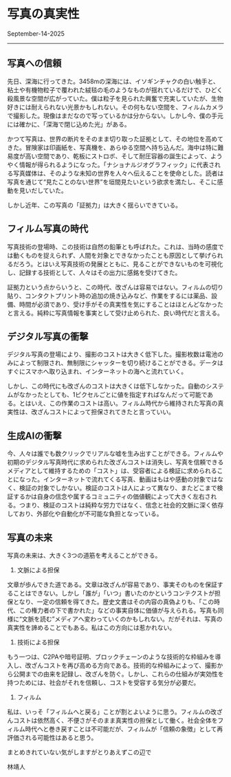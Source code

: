 # 写真の真実性
September-14-2025

---

## 写真への信頼

先日、深海に行ってきた。3458mの深海には、イソギンチャクの白い触手と、粘土や有機物粒子で覆われた絨毯の毛のようなものが揺れているだけで、ひどく殺風景な空間が広がっていた。僕は粒子を見られた興奮で充実していたが、生物好きには耐えられない光景かもしれない。その何もない空間を、フィルムカメラで撮影した。現像はまだなので写っているかは分からない。しかし今、僕の手元には確かに、「深海で閉じ込めた光」がある。

かつて写真は、世界の断片をそのまま切り取った証拠として、その地位を高めてきた。冒険家は印画紙を、写真機を、あらゆる空間へ持ち込んだ。海中は特に難易度が高い空間であり、乾板にストロボ、そして耐圧容器の誕生によって、ようやく情報が得られるようになった。「ナショナルジオグラフィック」に代表される写真媒体は、そのような未知の世界を人々へ伝えることを使命とした。読者は写真を通じて“見たことのない世界”を垣間見たいという欲求を満たし、そこに感動を見いだしていた。

しかし近年、この写真の「証拠力」は大きく揺らいできている。

## フィルム写真の時代

写真技術の登場時、この技術は自然の鉛筆とも呼ばれた。これは、当時の感度では動くものを捉えられず、人間を対象とできなかったことも原因として挙げられるだろう。とはいえ写真技術の発展とともに、見ることができないものを可視化し、記録する技術として、人々はその出力に感銘を受けてきた。

証拠力という点からいうと、この時代、改ざんは容易ではない。フィルムの切り貼り、コンタクトプリント時の追加の焼き込みなど、作業をするには薬品、設備、時間が必須であり、受け手がその真実性を気にすることはほとんどなかったと言える。純粋に写真情報を事実として受け止められた、良い時代だと言える。

## デジタル写真の衝撃

デジタル写真の登場により、撮影のコストは大きく低下した。撮影枚数は電池のみによって制限され、無制限にシャッターを切り続けることができる。データはすぐにスマホへ取り込まれ、インターネットの海へと流れていく。

しかし、この時代にも改ざんのコストは大きくは低下しなかった。自動のシステムがなかったとしても、1ピクセルごとに値を指定すればなんだって可能である。とはいえ、この作業のコストは高い。フィルム時代から維持された写真の真実性は、改ざんコストによって担保されてきたと言っていい。

## 生成AIの衝撃

今、人々は誰でも数クリックでリアルな嘘を生み出すことができる。フィルムや初期のデジタル写真時代に求められた改ざんコストは消失し、写真を信頼できるメディアとして維持するための「コスト」は、受容者による検証に求められることになった。インターネットで流れてくる写真、動画はもはや感動の対象ではなく、検証の対象でしかない。検証のコストは人によって異なり、またどこまで検証するかは自身の信念や属するコミュニティの価値観によって大きく左右される。つまり、検証のコストは純粋な労力ではなく、信念と社会的文脈に深く依存しており、外部化や自動化が不可能な負担となっている。

## 写真の未来

写真の未来は、大きく3つの道筋を考えることができる。

1. 文脈による担保

文章が歩んできた道である。文章は改ざんが容易であり、事実そのものを保証することはできない。しかし「誰が」「いつ」書いたのかというコンテクストが担保となり、一定の信頼を得てきた。歴史文書はその内容の真偽よりも、「この時代、この権力者の下で書かれた」などの事実自体に価値が与えられる。写真も同様に“文脈を読む”メディアへ変わっていくのかもしれない。だがそれは、写真の真実性を諦めることでもある。私はこの方向には惹かれない。

1. 技術による担保

もう一つは、C2PAや暗号証明、ブロックチェーンのような技術的な枠組みを導入し、改ざんコストを再び高める方向である。技術的な枠組みによって、撮影から公開までの由来を記録し、改ざんを防ぐ。しかし、これらの仕組みが実効性を持つためには、社会がそれを信頼し、コストを受容する気分が必要だ。

1. フィルム

私は、いっそ「フィルムへと戻る」ことが割とよいように思う。フィルムの改ざんコストは依然高く、不便さがそのまま真実性の担保として働く。社会全体をフィルム時代へと巻き戻すことは不可能だが、フィルムが「信頼の象徴」として再評価される可能性はあると思う。


まとめきれていない気がしますがとりあえずこの辺で

林靖人
